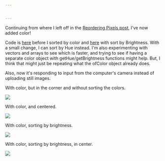 ```yaml
---


---
```


Continuing from where I left off in the [Reordering Pixels post](http://sfpc.zanarmstrong.com/Reordering%20Pixels/), I've now added color!  

Code is [here](https://github.com/zanarmstrong/open-frameworks-sketches/tree/master/reorderPixels/reorderPixelsCameraColored) before I sorted by color and [here](https://github.com/zanarmstrong/open-frameworks-sketches/tree/master/reorderPixels/ArrayStructure) with sort by Brightness.  With a small change, I can sort by Hue instead. I'm also experimenting with vectors and arrays to see which is faster, and trying to see if having a separate color object with getHue/getBrightness functions might help. But, I think that might just be repeating what the ofColor object already does. 

Also, now it's responding to input from the computer's camera instead of uploading still images. 

With color, but in the corner and without sorting the colors. 

![](https://dchtm6r471mui.cloudfront.net/hackpad.com_OleJIJ3ubk7_p.232391_1417040748281_Screen%20Shot%202014-11-24%20at%205.57.20%20PM.png)

With color, and centered.  

![](https://dchtm6r471mui.cloudfront.net/hackpad.com_OleJIJ3ubk7_p.232391_1417040766596_Screen%20Shot%202014-11-24%20at%206.36.12%20PM.png)

With color, sorting by brightness. 

![](https://dchtm6r471mui.cloudfront.net/hackpad.com_OleJIJ3ubk7_p.232391_1417040766596_Screen%20Shot%202014-11-24%20at%206.36.12%20PM.png)

With color, sorting by brightness, in center.

![](https://dchtm6r471mui.cloudfront.net/hackpad.com_OleJIJ3ubk7_p.232391_1417040789025_Screen%20Shot%202014-11-24%20at%206.40.19%20PM.png)

